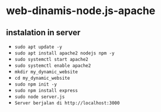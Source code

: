 # web-dinamis-node.js-apache
## instalation in server 
- ```sudo apt update -y```
- ```sudo apt install apache2 nodejs npm -y```
- ```sudo systemctl start apache2```
- ```sudo systemctl enable apache2```
- ```mkdir my_dynamic_website```
- ```cd my_dynamic_website```
- ```sudo npm init -y```
- ```sudo npm install express```
- ```sudo node server.js```
- ```Server berjalan di http://localhost:3000```

